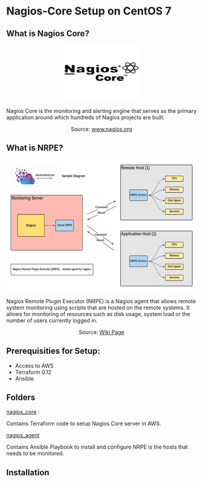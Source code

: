 # Nagios-Core Setup on CentOS 7 

## What is Nagios Core?
<p align="center">
  <img width="200" height="150" src="img/NagiosCore.png">
</p>

Nagios Core is the monitoring and alerting engine that serves as the primary application around which hundreds of Nagios projects are built.
<p align="center">
Source: 
<a href="https://www.nagios.org/">www.nagios.org</a>
</p> 

## What is NRPE? 
<p align="center">
  <img width="600" height="350" src="img/NRPE-Diagram.png">
</p>

Nagios Remote Plugin Executor (NRPE) is a Nagios agent that allows remote system monitoring using scripts that are hosted on the remote systems. It allows for monitoring of resources such as disk usage, system load or the number of users currently logged in.
<p align="center">
Source: 
<a href="https://en.wikipedia.org/wiki/Nagios#:~:text=Nagios%20Remote%20Plugin%20Executor%20(NRPE,of%20users%20currently%20logged%20in.">Wiki Page</a>
</p> 

## Prerequisities for Setup:

* Access to AWS 
* Terraform 0.12
* Ansible

## Folders 

[nagios_core](nagios_core) :

Contains Terraform code to setup Nagios Core server in AWS. 


[nagios_agent](nagios_agent)

Contains Ansible Playbook to install and configure NRPE is the hosts that needs to be monitored. 

## Installation 